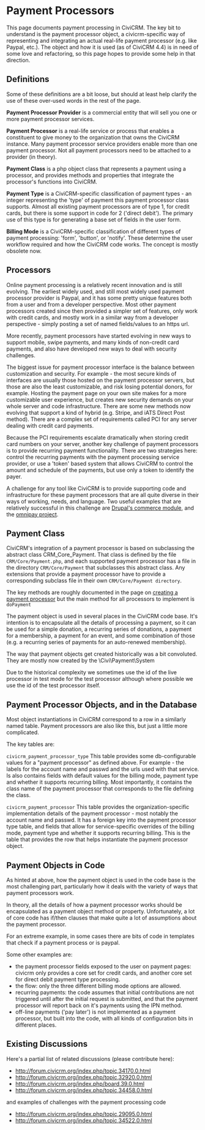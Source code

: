 # Payment Processors

This page documents payment processing in CiviCRM. The key bit to understand is the payment processor object, a civicrm-specific way of representing and integrating an actual real-life payment processor (e.g. like Paypal, etc.). The object and how it is used (as of CiviCRM 4.4) is in need of some love and refactoring, so this page hopes to provide some help in that direction.


## Definitions

Some of these definitions are a bit loose, but should at least help
clarify the use of these over-used words in the rest of the page.

**Payment Processor Provider** is a commercial entity that will sell you
one or more payment processor services.

**Payment Processor** is a real-life service or process that enables a
constituent to give money to the organization that owns the CiviCRM
instance. Many payment processor service providers enable more than one
payment processor. Not all payment processors need to be attached to a
provider (in theory).

**Payment Class** is a php object class that represents a payment using
a processor, and provides methods and properties that integrate the
processor's functions into CiviCRM.

**Payment Type** is a CiviCRM-specific classification of payment types -
an integer representing the 'type' of payment this payment processor
class supports. Almost all existing payment processors are of type 1,
for credit cards, but there is some support in code for 2 ('direct
debit'). The primary use of this type is for generating a base set of
fields in the user form.

**Billing Mode** is a CiviCRM-specific classification of different types
of payment processing: 'form', 'button', or 'notify'. These determine
the user workflow required and how the CiviCRM code works. The concept is
mostly obsolete now.

## Processors

Online payment processing is a relatively recent innovation and is still
evolving. The earliest widely used, and still most widely used payment
processor provider is Paypal, and it has some pretty unique features
both from a user and from a developer perspective. Most other payment
processors created since then provided a simpler set of features, only
work with credit cards, and mostly work in a similar way from a
developer perspective - simply posting a set of named fields/values to
an https url.

More recently, payment processors have started evolving in new ways to
support mobile, swipe payments, and many kinds of non-credit card
payments, and also have developed new ways to deal with security
challenges.

The biggest issue for payment processor interface is the balance between
customization and security. For example - the most secure kinds of
interfaces are usually those hosted on the payment processor servers,
but those are also the least customizable, and risk losing potential
donors, for example. Hosting the payment page on your own site makes for
a more customizable user experience, but creates new security demands on
your whole server and code infrastructure. There are some new methods
now evolving that support a kind of hybrid (e.g. Stripe, and iATS Direct
Post method). There are a complex set of requirements called PCI for any
server dealing with credit card payments.

Because the PCI requirements escalate dramatically when storing credit
card numbers on your server, another key challenge of payment processors
is to provide recurring payment functionality. There are two strategies
here: control the recurring payments with the payment processing service
provider, or use a 'token' based system that allows CiviCRM to control
the amount and schedule of the payments, but use only a token to
identify the payer.

A challenge for any tool like CiviCRM is to provide supporting code and
infrastructure for these payment processors that are all quite diverse
in their ways of working, needs, and language. Two useful examples that
are relatively successful in this challenge are [Drupal's commerce
module](http://drupal.org/project/commerce), and the
[omnipay
project](https://github.com/thephpleague/omnipay).

## Payment Class

CiviCRM's integration of a payment processor is based on subclassing the
abstract class CRM_Core_Payment. That class is defined by the file
`CRM/Core/Payment.php`, and each supported payment processor has a file in
the directory `CRM/Core/Payment` that subclasses this abstract class. Any
extensions that provide a payment processor have to provide a
corresponding subclass file in their own `CRM/Core/Payment directory`.

The key methods are roughly documented in the page on [creating a payment processor](extensions/payment-processors/create.md)
but the main method for all processors to implement is `doPayment`

The payment object is used in several places in the CiviCRM code base.
It's intention is to encapsulate all the details of processing a
payment, so it can be used for a simple donation, a recurring series of
donations, a payment for a membership, a payment for an event, and some
combination of those (e.g. a recurring series of payments for an
auto-renewed membership).

The way that payment objects get created historically was a bit convoluted. 
They are mostly now created by the \Civi\Payment\System

Due to the historical complexity we sometimes use the id of the
live processor in test mode for the test processor although
where possible we use the id of the test processor itself.

## Payment Processor Objects, and in the Database

Most object instantiations in CiviCRM correspond to a row in a similarly
named table. Payment processors are also like this, but just a little
more complicated.

The key tables are:

`civicrm_payment_processor_type` This table provides some
db-configurable values for a "payment processor" as defined above. For
example - the labels for the account name and passwd and the urls used
with that service. Is also contains fields with default values for the
billing mode, payment type and whether it supports recurring billing.
Most importantly, it contains the class name of the payment processor
that corresponds to the file defining the class.

`civicrm_payment_processor` This table provides the
organization-specific implementation details of the payment processor -
most notably the account name and passwd. It has a foreign key into the
payment processor type table, and fields that allow for service-specific
overrides of the billing mode, payment type and whether it supports
recurring billing. This is the table that provides the row that helps
instantiate the payment processor object.

## Payment Objects in Code

As hinted at above, how the payment object is used in the code base is
the most challenging part, particularly how it deals with the variety of
ways that payment processors work.

In theory, all the details of how a payment processor works should be
encapsulated as a payment object method or property. Unfortunately, a
lot of core code has if/then clauses that make quite a lot of
assumptions about the payment processor.

For an extreme example, in some cases there are bits of code in
templates that check if a payment process or is paypal.

Some other examples are:

-   the payment processor fields exposed to the user on payment pages:
    civicrm only provides a core set for credit cards, and another core
    set for direct debit payment type processing.
-   the flow: only the three different billing mode options are allowed.
-   recurring payments: the code assumes that initial contributions are
    not triggered until after the initial request is submitted, and that
    the payment processor will report back on it's payments using the
    IPN method.
-   off-line payments ('pay later') is not implemented as a payment
    processor, but built into the code, with all kinds of configuration
    bits in different places.

## Existing Discussions

Here's a partial list of related discussions (please contribute here):

* <http://forum.civicrm.org/index.php/topic,34170.0.html>
* <http://forum.civicrm.org/index.php/topic,32920.0.html>
* <http://forum.civicrm.org/index.php/board,39.0.html>
* <http://forum.civicrm.org/index.php/topic,34458.0.html>

and examples of challenges with the payment processing code

* <http://forum.civicrm.org/index.php/topic,29095.0.html>
* <http://forum.civicrm.org/index.php/topic,34522.0.html>

